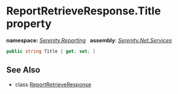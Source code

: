# ReportRetrieveResponse.Title property
**namespace:** *[Serenity.Reporting](../../README.md#serenity.reporting-namespace)*   **assembly**: *[Serenity.Net.Services](../../README.md)*

```csharp
public string Title { get; set; }
```

## See Also

* class [ReportRetrieveResponse](../ReportRetrieveResponse.md)